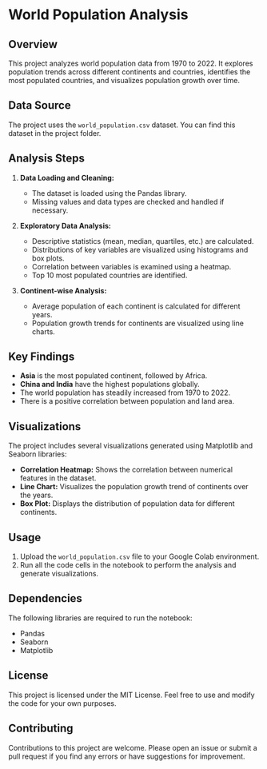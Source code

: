 # World Population Analysis

## Overview

This project analyzes world population data from 1970 to 2022. It explores population trends across different continents and countries, identifies the most populated countries, and visualizes population growth over time.

## Data Source

The project uses the `world_population.csv` dataset. You can find this dataset in the project folder.

## Analysis Steps

1. **Data Loading and Cleaning:**
   - The dataset is loaded using the Pandas library.
   - Missing values and data types are checked and handled if necessary.
   
2. **Exploratory Data Analysis:**
   - Descriptive statistics (mean, median, quartiles, etc.) are calculated.
   - Distributions of key variables are visualized using histograms and box plots.
   - Correlation between variables is examined using a heatmap.
   - Top 10 most populated countries are identified.
   
3. **Continent-wise Analysis:**
   - Average population of each continent is calculated for different years.
   - Population growth trends for continents are visualized using line charts.
   
## Key Findings

* **Asia** is the most populated continent, followed by Africa.
* **China and India** have the highest populations globally.
* The world population has steadily increased from 1970 to 2022.
* There is a positive correlation between population and land area.

## Visualizations

The project includes several visualizations generated using Matplotlib and Seaborn libraries:

* **Correlation Heatmap:** Shows the correlation between numerical features in the dataset.
* **Line Chart:** Visualizes the population growth trend of continents over the years.
* **Box Plot:** Displays the distribution of population data for different continents.


## Usage

1. Upload the `world_population.csv` file to your Google Colab environment.
2. Run all the code cells in the notebook to perform the analysis and generate visualizations.

## Dependencies

The following libraries are required to run the notebook:

* Pandas
* Seaborn
* Matplotlib


## License

This project is licensed under the MIT License. Feel free to use and modify the code for your own purposes.

## Contributing

Contributions to this project are welcome. Please open an issue or submit a pull request if you find any errors or have suggestions for improvement.
